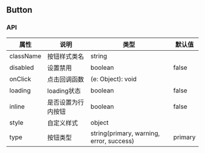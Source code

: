 ## Button
### API
属性 | 说明 | 类型 | 默认值
---- | ---- | ---- | ----
className | 按钮样式类名 | string | 
disabled | 设置禁用 | boolean | false
onClick | 点击回调函数 | (e: Object): void | 
loading | loading状态 | boolean | false
inline | 是否设置为行内按钮	 | boolean | false
style | 自定义样式 | object | 
type | 按钮类型 | string(primary, warning, error, success) | primary


